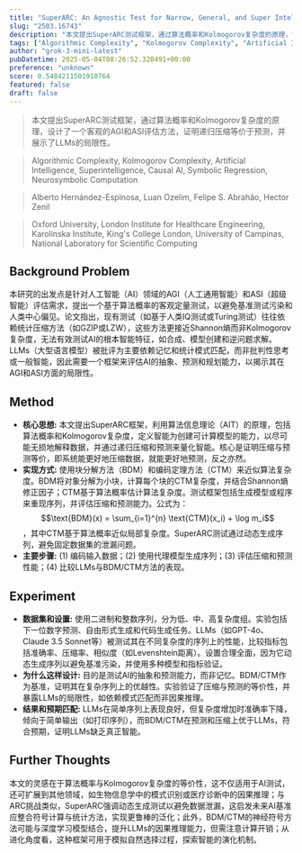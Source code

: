 ```yaml
---
title: "SuperARC: An Agnostic Test for Narrow, General, and Super Intelligence Based On the Principles of Recursive Compression and Algorithmic Probability"
slug: "2503.16743"
description: "本文提出SuperARC测试框架，通过算法概率和Kolmogorov复杂度的原理，设计了一个客观的AGI和ASI评估方法，证明递归压缩等价于预测，并展示了LLMs的局限性。"
tags: ["Algorithmic Complexity", "Kolmogorov Complexity", "Artificial Intelligence", "Superintelligence", "Causal AI", "Symbolic Regression", "Neurosymbolic Computation"]
author: "grok-3-mini-latest"
pubDatetime: 2025-05-04T08:26:52.328491+00:00
preference: "unknown"
score: 0.5484211501910764
featured: false
draft: false
---
```


> 本文提出SuperARC测试框架，通过算法概率和Kolmogorov复杂度的原理，设计了一个客观的AGI和ASI评估方法，证明递归压缩等价于预测，并展示了LLMs的局限性。

> Algorithmic Complexity, Kolmogorov Complexity, Artificial Intelligence, Superintelligence, Causal AI, Symbolic Regression, Neurosymbolic Computation 

> Alberto Hernández-Espinosa, Luan Ozelim, Felipe S. Abrahão, Hector Zenil

> Oxford University, London Institute for Healthcare Engineering, Karolinska Institute, King's College London, University of Campinas, National Laboratory for Scientific Computing 

## Background Problem

本研究的出发点是针对人工智能（AI）领域的AGI（人工通用智能）和ASI（超级智能）评估需求，提出一个基于算法概率的客观定量测试，以避免基准测试污染和人类中心偏见。论文指出，现有测试（如基于人类IQ测试或Turing测试）往往依赖统计压缩方法（如GZIP或LZW），这些方法更接近Shannon熵而非Kolmogorov复杂度，无法有效测试AI的根本智能特征，如合成、模型创建和逆问题求解。LLMs（大型语言模型）被批评为主要依赖记忆和统计模式匹配，而非批判性思考或一般智能，因此需要一个框架来评估AI的抽象、预测和规划能力，以揭示其在AGI和ASI方面的局限性。

## Method

*   **核心思想:** 本文提出SuperARC框架，利用算法信息理论（AIT）的原理，包括算法概率和Kolmogorov复杂度，定义智能为创建可计算模型的能力，以尽可能无损地解释数据，并通过递归压缩和预测来量化智能。核心是证明压缩与预测等价，即系统能更好地压缩数据，就能更好地预测，反之亦然。
*   **实现方式:** 使用块分解方法（BDM）和编码定理方法（CTM）来近似算法复杂度。BDM将对象分解为小块，计算每个块的CTM复杂度，并结合Shannon熵修正因子；CTM基于算法概率估计算法复杂度。测试框架包括生成模型或程序来重现序列，并评估压缩和预测能力。公式为：$$\text{BDM}(x) = \sum_{i=1}^{n} \text{CTM}(x_i) + \log m_i$$，其中CTM基于算法概率近似局部复杂度。SuperARC测试通过动态生成序列，避免固定数据集的泄漏问题。
*   **主要步骤:** (1) 编码输入数据；(2) 使用代理模型生成序列；(3) 评估压缩和预测性能；(4) 比较LLMs与BDM/CTM方法的表现。

## Experiment

*   **数据集和设置:** 使用二进制和整数序列，分为低、中、高复杂度组。实验包括下一位数字预测、自由形式生成和代码生成任务。LLMs（如GPT-4o、Claude 3.5 Sonnet等）被测试其在不同复杂度的序列上的性能，比较指标包括准确率、压缩率、相似度（如Levenshtein距离）。设置合理全面，因为它动态生成序列以避免基准污染，并使用多种模型和指标验证。
*   **为什么这样设计:** 目的是测试AI的抽象和预测能力，而非记忆。BDM/CTM作为基准，证明其在复杂序列上的优越性。实验验证了压缩与预测的等价性，并暴露LLMs的局限性，如依赖模式匹配而非因果推理。
*   **结果和预期匹配:** LLMs在简单序列上表现良好，但复杂度增加时准确率下降，倾向于简单输出（如打印序列），而BDM/CTM在预测和压缩上优于LLMs，符合预期，证明LLMs缺乏真正智能。

## Further Thoughts 

本文的灵感在于算法概率与Kolmogorov复杂度的等价性，这不仅适用于AI测试，还可扩展到其他领域，如生物信息学中的模式识别或医疗诊断中的因果推理；与ARC挑战类似，SuperARC强调动态生成测试以避免数据泄漏，这启发未来AI基准应整合符号计算与统计方法，实现更鲁棒的泛化；此外，BDM/CTM的神经符号方法可能与深度学习模型结合，提升LLMs的因果推理能力，但需注意计算开销；从进化角度看，这种框架可用于模拟自然选择过程，探索智能的演化机制。
